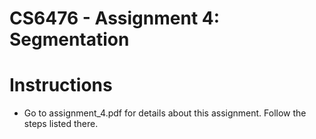 # CS6476 - Assignment 4: Segmentation 

# Instructions
- Go to assignment_4.pdf for details about this assignment. Follow the steps listed there.
